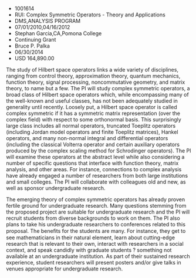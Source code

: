 
* 1001614
* RUI: Complex Symmetric Operators - Theory and Applications
* DMS,ANALYSIS PROGRAM
* 07/01/2010,04/16/2012
* Stephan Garcia,CA,Pomona College
* Continuing Grant
* Bruce P. Palka
* 06/30/2014
* USD 164,890.00

The study of Hilbert space operators links a wide variety of disciplines,
ranging from control theory, approximation theory, quantum mechanics, function
theory, signal processing, noncommutative geometry, and matrix theory, to name
but a few. The PI will study complex symmetric operators, a broad class of
Hilbert space operators which, while encompassing many of the well-known and
useful classes, has not been adequately studied in generality until recently.
Loosely put, a Hilbert space operator is called complex symmetric if it has a
symmetric matrix representation (over the complex field) with respect to some
orthonormal basis. This surprisingly large class includes all normal operators,
truncated Toeplitz operators (including Jordan model operators and finite
Toeplitz matrices), Hankel operators, and many non-normal integral and
differential operators (including the classical Volterra operator and certain
auxiliary operators produced by the complex scaling method for Schrodinger
operators). The PI will examine these operators at the abstract level while also
considering a number of specific questions that interface with function theory,
matrix analysis, and other areas. For instance, connections to complex analysis
have already engaged a number of researchers from both large institutions and
small colleges. The PI will collaborate with colleagues old and new, as well as
sponsor undergraduate research.

The emerging theory of complex symmetric operators has already proven fertile
ground for undergraduate research. Many questions stemming from the proposed
project are suitable for undergraduate research and the PI will recruit students
from diverse backgrounds to work on them. The PI also plans to take his
undergraduate researchers to conferences related to this proposal. The
bene&#64257;ts for the students are many. For instance, they get to see
mathematicians in their natural element, learn about cutting-edge research that
is relevant to their own, interact with researchers in a social context, and
speak candidly with graduate students ? something not available at an
undergraduate institution. As part of their sustained research experience,
student researchers will present posters and/or give talks in venues appropriate
for undergraduate research.
